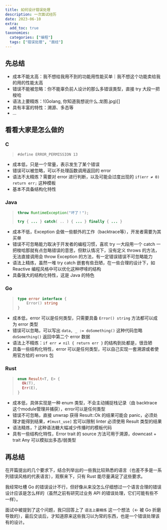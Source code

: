 ```yaml
---
title: 如何设计错误处理
description: 一次面试经历
date: 2023-06-10
extra:
  add_toc: true
taxonomies:
  categories: ["编程"]
  tags: ["错误处理", "面经"]
---
```


## 先总结

-   成本不能太高：我不想给我用不到的功能用性能买单｜我不想这个功能卖给我的用的性能太高
-   错误不能被忽略：你不能辜负前人设计的那么多错误类型，直接 try 大段一把梭哈
-   语法上要精炼：!(Golang, 你知道我想说什么.龙图.jpg)[]
-   具有丰富的特性：溯源、多态等
-   ...

## 看看大家是怎么做的

### C

>   `#define ERROR_PERMISSION 13`

-   成本低，只是一个常量，表示发生了某个错误
-   错误可以被忽略，可以不处理函数调用返回的 error
-   语法不太精炼？需要对 error 进行判断，以及可能会过度出现的 `if(err ≠ 0) return err;` 这种模板
-   基本不具备结构化特性

### Java

>   ```java
>   throw RuntimeException("坏了！");
>   
>   try { ... } catch( .. ) { ... } finally { ... }
>   ```

-   成本不低，Exception 会做一些额外的工作（backtrace等），开发者需要为其买单
-   错误不可忽略能力取决于开发者的编程习惯，喜欢 try 一大段用一个 catch 一把梭哈那就有点忽略错误的意思，但默认情况下，没有定义 throws 的方法，无法直接调用会 throw Exception 的方法，有一定错误错误不可忽略能力
-   语法上精炼，虽然一堆 try catch 嵌套有些丑陋，在一些合理的设计下，如 Reactive 编程风格中可以优化这种啰嗦的结构
-   具备强大的结构化特性，这是 Java 的特色

### Go

>   ```go
>   type error interface {
>   	Error() string
>   }
>   ```

-   成本低，error 可以是任何类型，只需要具备 `Error() string` 方法都可以成为 error 类型
-   错误可以忽略，可以写出 `data, _ := doSomething()` 这种代码忽略 `doSomething()` 返回中第二个 error 数据
-   语法上不精炼：`if err ≠ nil { return err }` 的结构到处都是，很丑陋
-   具备一些结构化特性，error 可以是任何类型，可以自己实现一套溯源或者使用官方给的 errors 包

### Rust

>   ```rust
>   enum Result<T, E> {
>     Ok(T),
>     Err(E),
>   }
>   ```

-   成本低，具体实现是一种 enum 类型，不会主动捕捉栈记录（由 backtrace 这个module管理并捕获），error可以是任何类型
-   错误不可忽略，直接 unwrap 获得 Result::Ok 的结果可能会 panic，必须处理才能得到结果，`#[must_use]` 宏可以限制 linter 必须使用 Result 类型的结果
-   语法精炼，? 这种语法糖大幅减少传播时的模板代码
-   具有一些结构化特性，Error trait 的 source 方法可用于溯源，downcast + trait Any 可以模拟出多态/弱类型

## 再总结

在开篇提出的几个要求下，结合列举出的一些我比较熟悉的语言（也差不多是一系列错误风格的代表语言），观察来下，只有 Rust 能尽量满足了这些要求。

我经常吐槽 Go 的错误设计不行，但好像从来没怎么仔细想过一个语言合理的错误设计应该是怎么样的（虽然之前有研究过业务 API 的错误处理，它们可能有些不一样）。

面试中被提到了这个问题，我只回答上了 `语法上要精炼` 这一个想法（<- 被 Go 折磨导致的），最后交谈后，才知道原来这些我习以为常的东西，也是一个错误处理该有的设计。